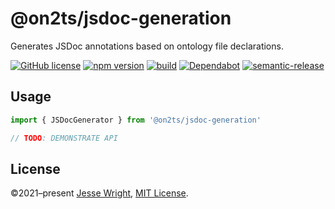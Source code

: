 # @on2ts/jsdoc-generation

Generates JSDoc annotations based on ontology file declarations.

[![GitHub license](https://img.shields.io/github/license/on2ts/jsdoc-generation.svg)](https://github.com/on2ts/jsdoc-generation/blob/master/LICENSE)
[![npm version](https://img.shields.io/npm/v/@on2ts/jsdoc-generation.svg)](https://www.npmjs.com/package/@on2ts/jsdoc-generation)
[![build](https://img.shields.io/github/workflow/status/on2ts/jsdoc-generation/Node.js%20CI)](https://github.com/on2ts/jsdoc-generation/tree/main/)
[![Dependabot](https://badgen.net/badge/Dependabot/enabled/green?icon=dependabot)](https://dependabot.com/)
[![semantic-release](https://img.shields.io/badge/%20%20%F0%9F%93%A6%F0%9F%9A%80-semantic--release-e10079.svg)](https://github.com/semantic-release/semantic-release)

## Usage

```ts
import { JSDocGenerator } from '@on2ts/jsdoc-generation'

// TODO: DEMONSTRATE API
```

## License
©2021–present
[Jesse Wright](https://github.com/jeswr),
[MIT License](https://github.com/jeswr/useState/blob/master/LICENSE).
